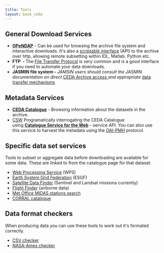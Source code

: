 ```yaml
---
title: Tools
layout: base_ceda
---
```


## General Download Services


 - **[OPeNDAP](https://data.ceda.ac.uk)** - Can be used for browsing the archive file system and interactive downloads. It's also a <a href="https://help.ceda.ac.uk/article/4431-ceda-archive-web-download-and-services">scriptable interface</a> (API) to the archive over http, allowing remote subsetting within IDL, Matlab. Python etc.
 - <strong><a>FTP</a>&nbsp; -&nbsp;</strong>The <a href="https://help.ceda.ac.uk/article/280-ftp">File Transfer Protocol</a> is very common and is a good interface if you need to automate your&nbsp;data downloads.
 - <strong>JASMIN file system -&nbsp;</strong><em>JAMSIN users should consult the JASMIN documentation on direct&nbsp;</em><a href="https://help.jasmin.ac.uk/article/3838-ceda-archive">CEDA Archive access&nbsp;</a><em>and appropriate&nbsp;</em><a href="https://help.ceda.ac.uk/category/217-data-transfer">data transfer mechanisms</a>

## Metadata Services

 - <strong><a href="https://catalogue.ceda.ac.uk/">CEDA Catalogue</a></strong>&nbsp;-&nbsp;Browsing information about the datasets in the archive.
 - <a href="https://csw.ceda.ac.uk/geonetwork/srv/eng/csw?SERVICE=CSW&amp;VERSION=2.0.2&amp;REQUEST=GetCapabilities">CSW</a> Programatically interrogating the CEDA Catalogue using&nbsp;<strong><a href="http://www.opengeospatial.org/standards/cat">Catalogue Service for the Web</a></strong>&nbsp;- service API. You can also use this service to harvest the metadata using the <a href="https://csw.ceda.ac.uk/geonetwork/srv/eng/oaipmh?verb=ListRecords&amp;metadataPrefix=oai_dc">OAI-PMH</a> protocol.

## Specific data set services

<p>Tools to subset or aggregate data before downloading are available for some data. These are linked to from the catalogue page for that dataset.</p>

 - <a href="https://ceda-wps-ui.ceda.ac.uk/">Web Processing Service</a> (WPS)
 - <a href="https://esgf-index1.ceda.ac.uk/projects/esgf-ceda/">Earth System Grid Federation</a> (ESGF)
 - <a href="https://geo-search.ceda.ac.uk/">Satellite Data Finder</a> (Sentinel and Landsat missions currently)
 - <a href="https://flight-finder.ceda.ac.uk/">Flight Finder</a> (airborne data)
 - <a href="/midas_stations">Met Office MIDAS stations search</a>
 - <a href="/corral">CORRAL catalogue</a>

## Data format checkers

When producing data you can use these tools to work out it's formated correctly.

 - [CSV checker](/cgi-bin/badccsv/csvchecker)
 - [NASA-Ames checker](/nachecker)

